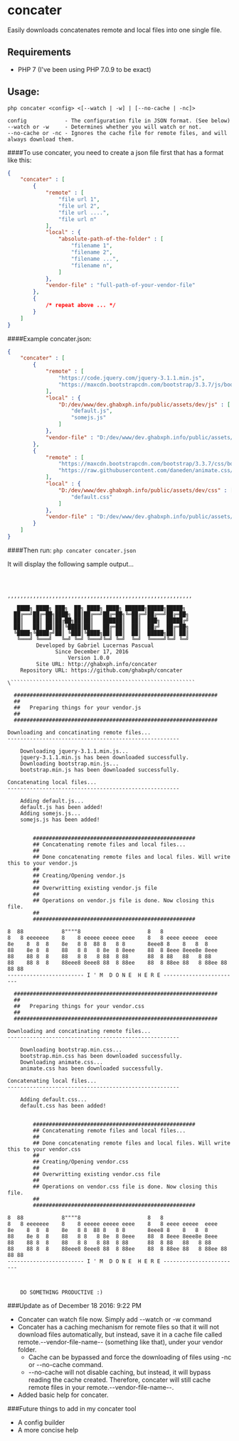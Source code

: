 # concater
Easily downloads concatenates remote and local files into one single file.

## Requirements
 - PHP 7 (I've been using PHP 7.0.9 to be exact)

## Usage:
`php concater <config> <[--watch | -w] | [--no-cache | -nc]>`
```
config            - The configuration file in JSON format. (See below)
--watch or -w     - Determines whether you will watch or not.
--no-cache or -nc - Ignores the cache file for remote files, and will always download them.
```

####To use concater, you need to create a json file first that has a format like this:
```json
{
    "concater" : [
        {
            "remote" : [
                "file url 1",
                "file url 2",
                "file url ....",
                "file url n"
            ],
            "local" : {
                "absolute-path-of-the-folder" : [
                    "filename 1",
                    "filename 2",
                    "filename ...",
                    "filename n",
                ]
            },
            "vendor-file" : "full-path-of-your-vendor-file"
        },
        {
            /* repeat above ... */
        }
    ]
}
```

####Example concater.json:
```json
{
    "concater" : [
        {
            "remote" : [
                "https://code.jquery.com/jquery-3.1.1.min.js",
                "https://maxcdn.bootstrapcdn.com/bootstrap/3.3.7/js/bootstrap.min.js"
            ],
            "local" : {
                "D:/dev/www/dev.ghabxph.info/public/assets/dev/js" : [
                    "default.js",
                    "somejs.js"
                ]
            },
            "vendor-file" : "D:/dev/www/dev.ghabxph.info/public/assets/prod/vendor.js"
        },
        {
            "remote" : [
                "https://maxcdn.bootstrapcdn.com/bootstrap/3.3.7/css/bootstrap.min.css",
                "https://raw.githubusercontent.com/daneden/animate.css/master/animate.css"
            ],
            "local" : {
                "D:/dev/www/dev.ghabxph.info/public/assets/dev/css" : [
                    "default.css"
                ]
            },
            "vendor-file" : "D:/dev/www/dev.ghabxph.info/public/assets/prod/vendor.css"
        }
    ]
}
```

####Then run:
`php concater concater.json`

It will display the following sample output...
```



,,,,,,,,,,,,,,,,,,,,,,,,,,,,,,,,,,,,,,,,,,,,,,,,,,,,,,,,,,

   ████╗ ████╗ ███╗  ██╗ ████╗ ████╗ ██████╗█████╗█████╗
  ██╔══╝██╔═██╗████╗ ██║██╔══╝██╔═██╗╚═██╔═╝██╔══╝██╔═██╗
  ██║   ██║ ██║██╔██╗██║██║   ██████║  ██║  ███╗  █████╔╝
  ██║   ██║ ██║██║╚████║██║   ██╔═██║  ██║  ██╔╝  ██╔═██╗
  ╚████╗╚████╔╝██║ ╚███║╚████╗██║ ██║  ██║  █████╗██║ ██║
   ╚═══╝ ╚═══╝   ╚═╝ ╚═╝ ╚═══╝╚═╝ ╚═╝  ╚═╝  ╚════╝╚═╝ ╚═╝
         Developed by Gabriel Lucernas Pascual
               Since December 17, 2016
                   Version 1.0.0
         Site URL: http://ghabxph.info/concater
    Repository URL: https://github.com/ghabxph/concater

\``````````````````````````````````````````````````````````

  ################################################################
  ##
  ##   Preparing things for your vendor.js
  ##
  ################################################################

Downloading and concatinating remote files...
------------------------------------------------------

    Downloading jquery-3.1.1.min.js...
    jquery-3.1.1.min.js has been downloaded successfully.
    Downloading bootstrap.min.js...
    bootstrap.min.js has been downloaded successfully.

Concatenating local files...
------------------------------------------------------

    Adding default.js...
    default.js has been added!
    Adding somejs.js...
    somejs.js has been added!


        ###################################################
        ## Concatenating remote files and local files...
        ##
        ## Done concatenating remote files and local files. Will write this to your vendor.js
        ##
        ## Creating/Opening vendor.js
        ##
        ## Overwritting existing vendor.js file
        ##
        ## Operations on vendor.js file is done. Now closing this file.
        ##
        ###################################################

8  88            8""""8                     8   8
8   8 eeeeeee    8    8 eeeee eeeee eeee    8   8 eeee eeeee  eeee
8e    8  8  8    8e   8 8  88 8   8 8       8eee8 8    8   8  8
88    8e 8  8    88   8 8   8 8e  8 8eee    88  8 8eee 8eee8e 8eee
88    88 8  8    88   8 8   8 88  8 88      88  8 88   88   8 88
88    88 8  8    88eee8 8eee8 88  8 88ee    88  8 88ee 88   8 88ee 88 88 88
------------------------ I ' M  D O N E  H E R E ------------------------

  ################################################################
  ##
  ##   Preparing things for your vendor.css
  ##
  ################################################################

Downloading and concatinating remote files...
------------------------------------------------------

    Downloading bootstrap.min.css...
    bootstrap.min.css has been downloaded successfully.
    Downloading animate.css...
    animate.css has been downloaded successfully.

Concatenating local files...
------------------------------------------------------

    Adding default.css...
    default.css has been added!


        ###################################################
        ## Concatenating remote files and local files...
        ##
        ## Done concatenating remote files and local files. Will write this to your vendor.css
        ##
        ## Creating/Opening vendor.css
        ##
        ## Overwritting existing vendor.css file
        ##
        ## Operations on vendor.css file is done. Now closing this file.
        ##
        ###################################################

8  88            8""""8                     8   8
8   8 eeeeeee    8    8 eeeee eeeee eeee    8   8 eeee eeeee  eeee
8e    8  8  8    8e   8 8  88 8   8 8       8eee8 8    8   8  8
88    8e 8  8    88   8 8   8 8e  8 8eee    88  8 8eee 8eee8e 8eee
88    88 8  8    88   8 8   8 88  8 88      88  8 88   88   8 88
88    88 8  8    88eee8 8eee8 88  8 88ee    88  8 88ee 88   8 88ee 88 88 88
------------------------ I ' M  D O N E  H E R E ------------------------



    DO SOMETHING PRODUCTIVE :)
```

###Update as of December 18 2016: 9:22 PM
* Concater can watch file now. Simply add --watch or -w command
* Concater has a caching mechanism for remote files so that it will not download files automatically, but instead, save it in a cache file called remote.--vendor-file-name-- (something like that), under your vendor folder.
    * Cache can be bypassed and force the downloading of files using -nc or --no-cache command.
    * --no-cache will not disable caching, but instead, it will bypass reading the cache created. Therefore, concater will still cache remote files in your remote.--vendor-file-name--.
* Added basic help for concater.

###Future things to add in my concater tool
* A config builder
* A more concise help
